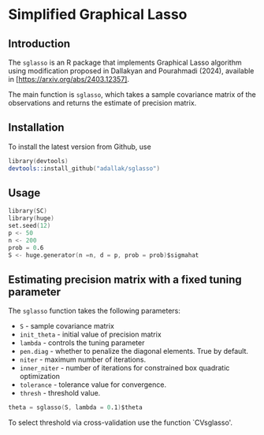 # Simplified Graphical Lasso
## Introduction

The `sglasso` is an R package that implements Graphical Lasso algorithm using modification proposed in Dallakyan and 
Pourahmadi (2024), available in [https://arxiv.org/abs/2403.12357].

The main function is `sglasso`, which takes a sample covariance matrix of the observations and returns the estimate of precision matrix. 

## Installation

To install the latest version from Github, use

```s
library(devtools)
devtools::install_github("adallak/sglasso")
```

## Usage
```s
library(SC)
library(huge)
set.seed(12)
p <- 50
n <- 200
prob = 0.6
S <- huge.generator(n =n, d = p, prob = prob)$sigmahat
```

## Estimating precision matrix with a fixed tuning parameter

The `sglasso` function takes the following parameters:

* `S` - sample covariance matrix
* `init_theta` - initial value of precision matrix
* `lambda` - controls the tuning parameter
* `pen.diag` - whether to penalize the diagonal elements. True by default.
* `niter`   - maximum number of iterations.
* `inner_niter` - number of iterations for constrained box quadratic optimization
* `tolerance` - tolerance value for convergence.
* `thresh` - threshold value.

```s
theta = sglasso(S, lambda = 0.1)$theta
```


To select threshold via cross-validation use the function `CVsglasso'.
